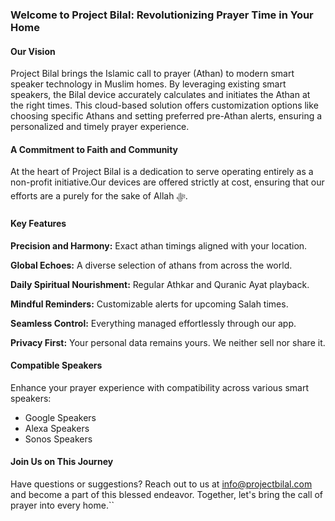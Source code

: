 ### Welcome to Project Bilal: Revolutionizing Prayer Time in Your Home
#### Our Vision
Project Bilal brings the Islamic call to prayer (Athan) to modern smart speaker technology in Muslim homes. By leveraging existing smart speakers, the Bilal device accurately calculates and initiates the Athan at the right times. This cloud-based solution offers customization options like choosing specific Athans and setting preferred pre-Athan alerts, ensuring a personalized and timely prayer experience.

#### A Commitment to Faith and Community
At the heart of Project Bilal is a dedication to serve operating entirely as a non-profit initiative.Our devices are offered strictly at cost, ensuring that our efforts are a purely for the sake of Allah ﷻ.

#### Key Features

**Precision and Harmony:** Exact athan timings aligned with your location.

**Global Echoes:** A diverse selection of athans from across the world.

**Daily Spiritual Nourishment:** Regular Athkar and Quranic Ayat playback.

**Mindful Reminders:** Customizable alerts for upcoming Salah times.

**Seamless Control:** Everything managed effortlessly through our app.

**Privacy First:** Your personal data remains yours. We neither sell nor share it.

#### Compatible Speakers
Enhance your prayer experience with compatibility across various smart speakers:

* Google Speakers
* Alexa Speakers
* Sonos Speakers
  
#### Join Us on This Journey
Have questions or suggestions? Reach out to us at info@projectbilal.com and become a part of this blessed endeavor. Together, let's bring the call of prayer into every home.``